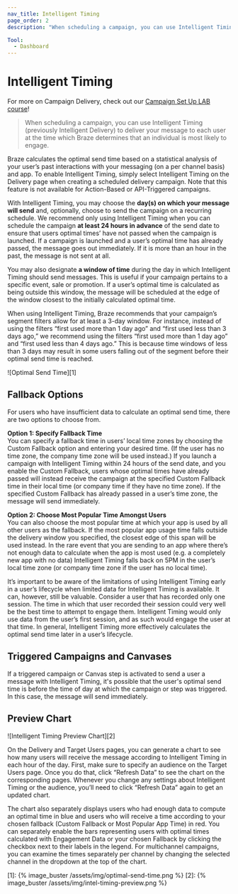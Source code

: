 ```yaml
---
nav_title: Intelligent Timing
page_order: 2
description: "When scheduling a campaign, you can use Intelligent Timing to deliver your message to each user at the time which Braze determines that an individual is most likely to engage. This article covers how to implement intelligent timing in your campaigns and Canvases."

Tool:
  - Dashboard
---
```


# Intelligent Timing

For more on Campaign Delivery, check out our [Campaign Set Up LAB course](http://lab.braze.com/campaign-setup-delivery-targeting-conversions)!

> When scheduling a campaign, you can use Intelligent Timing (previously Intelligent Delivery) to deliver your message to each user at the time which Braze determines that an individual is most likely to engage. 

Braze calculates the optimal send time based on a statistical analysis of your user’s past interactions with your messaging (on a per channel basis) and app. To enable Intelligent Timing, simply select Intelligent Timing on the Delivery page when creating a scheduled delivery campaign. Note that this feature is not available for Action-Based or API-Triggered campaigns.

With Intelligent Timing, you may choose the __day(s) on which your message will send__ and, optionally, choose to send the campaign on a recurring schedule. We recommend only using Intelligent Timing when you can schedule the campaign __at least 24 hours in advance__ of the send date to ensure that users optimal times’ have not passed when the campaign is launched. If a campaign is launched and a user’s optimal time has already passed, the message goes out immediately. If it is more than an hour in the past, the message is not sent at all.

You may also designate __a window of time__ during the day in which Intelligent Timing should send messages. This is useful if your campaign pertains to a specific event, sale or promotion. If a user’s optimal time is calculated as being outside this window, the message will be scheduled at the edge of the window closest to the initially calculated optimal time.

When using Intelligent Timing, Braze recommends that your campaign’s segment filters allow for at least a 3-day window. For instance, instead of using the filters “first used more than 1 day ago” and “first used less than 3 days ago,” we recommend using the filters “first used more than 1 day ago” and “first used less than 4 days ago.” This is because time windows of less than 3 days may result in some users falling out of the segment before their optimal send time is reached. 

![Optimal Send Time][1]

## Fallback Options

For users who have insufficient data to calculate an optimal send time, there are two options to choose from.

__Option 1: Specify Fallback Time__<br>
You can specify a fallback time in users’ local time zones by choosing the Custom Fallback option and entering your desired time. (If the user has no time zone, the company time zone will be used instead.) If you launch a campaign with Intelligent Timing within 24 hours of the send date, and you enable the Custom Fallback, users whose optimal times have already passed will instead receive the campaign at the specified Custom Fallback time in their local time (or company time if they have no time zone). If the specified Custom Fallback has already passed in a user’s time zone, the message will send immediately.

__Option 2: Choose Most Popular Time Amongst Users__<br>
You can also choose the most popular time at which your app is used by all other users as the fallback. If the most popular app usage time falls outside the delivery window you specified, the closest edge of this span will be used instead. In the rare event that you are sending to an app where there’s not enough data to calculate when the app is most used (e.g. a completely new app with no data) Intelligent Timing falls back on 5PM in the user’s local time zone (or company time zone if the user has no local time).

It’s important to be aware of the limitations of using Intelligent Timing early in a user’s lifecycle when limited data for Intelligent Timing is available. It can, however, still be valuable. Consider a user that has recorded only one session. The time in which that user recorded their session could very well be the best time to attempt to engage them. Intelligent Timing would only use data from the user’s first session, and as such would engage the user at that time. In general, Intelligent Timing more effectively calculates the optimal send time later in a user’s lifecycle.


## Triggered Campaigns and Canvases

If a triggered campaign or Canvas step is activated to send a user a message with Intelligent Timing, it's possible that the user's optimal send time is before the time of day at which the campaign or step was triggered. In this case, the message will send immediately.

## Preview Chart

![Intelligent Timing Preview Chart][2]


On the Delivery and Target Users pages, you can generate a chart to see how many users will receive the message according to Intelligent Timing in each hour of the day. First, make sure to specify an audience on the Target Users page. Once you do that, click “Refresh Data” to see the chart on the corresponding pages. Whenever you change any settings about Intelligent Timing or the audience, you’ll need to click “Refresh Data” again to get an updated chart.  

The chart also separately displays users who had enough data to compute an optimal time in blue and users who will receive a time according to your chosen fallback (Custom Fallback or Most Popular App Time) in red. You can separately enable the bars representing users with optimal times calculated with Engagement Data or your chosen Fallback by clicking the checkbox next to their labels in the legend. For multichannel campaigns, you can examine the times separately per channel by changing the selected channel in the dropdown at the top of the chart.

[1]: {% image_buster /assets/img/optimal-send-time.png %}
[2]: {% image_buster /assets/img/intel-timing-preview.png %}